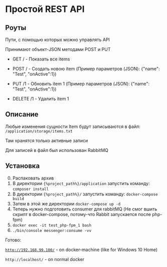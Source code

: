 # Простой REST API

## Роуты ##
Пути, с помощью которых можно управлять API

Принимают объект-JSON методами POST и PUT

- GET / - Показать все items

- POST / - Создать новою item (Пример параметров (JSON): {"name": "Test", "onActive":1})

- PUT /1 - Обновить item 1 (Пример параметров (JSON): {"name": "Test", "onActive":1})

- DELETE /1 - Удалить item 1

## Описание ##

Любые изменения сущности Item будут записываются в файл: <code>/application/storage/items.txt</code>

Там хранятся только активные записи

Для записей в файл был использован RabbitMQ


## Установка ##

0. Распаковать архив
1. В директории <code>{%project_path%}/application</code> запустить команду: <code>composer install</code>
2. В директории <code>{%project_path%}/</code> запустить команду: <code>docker-compose build</code>
3. Затем в этой же директории <code>docker-compose up -d</code>
4. Теперь нужно подготовить consumer для rabbitMQ (Не смог вшить скрипт в docker-compose, потому-что Rabbit запускается после php-fpm)
5. <code>docker exec -it test_php-fpm_1 bash</code>
6. <code>./bin/console messenger:consume -vv</code>

Готово: 

<code>http://192.168.99.100/</code> - on docker-machine (like for Windows 10 Home)

<code>http://localhost/</code> - on normal docker
